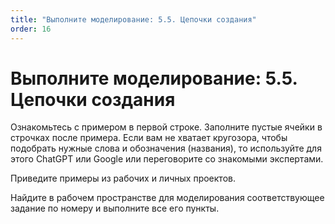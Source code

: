 ```yaml
---
title: "Выполните моделирование: 5.5. Цепочки создания"
order: 16
---
```


# Выполните моделирование: 5.5. Цепочки создания



Ознакомьтесь с примером в первой строке. Заполните пустые ячейки в строчках после примера. Если вам не хватает кругозора, чтобы подобрать нужные слова и обозначения (названия), то используйте для этого ChatGPT или Google или переговорите со знакомыми экспертами.

Приведите примеры из рабочих и личных проектов.

Найдите в рабочем пространстве для моделирования соответствующее задание по номеру и выполните все его пункты.


